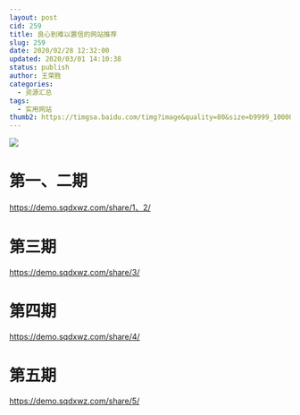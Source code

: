 ```yaml
---
layout: post
cid: 259
title: 良心到难以置信的网站推荐
slug: 259
date: 2020/02/28 12:32:00
updated: 2020/03/01 14:10:38
status: publish
author: 王荣胜
categories: 
  - 资源汇总
tags: 
  - 实用网站
thumb2: https://timgsa.baidu.com/timg?image&quality=80&size=b9999_10000&sec=1583053101271&di=7a12219860b9bbda2838e26c9c2770bb&imgtype=0&src=http%3A%2F%2Fimg.yzt-tools.com%2F20190305%2F5b0807fb77e2b9ba343d52929b9655f1.jpg%3Fx-oss-process%3Dimage%2Fresize%2Cw_600%2Fauto-orient%2C1%2Fquality%2Cq_90%2Fformat%2Cjpg
---
```



<!--more-->
<img src="https://timgsa.baidu.com/timg?image&quality=80&size=b9999_10000&sec=1583053101271&di=7a12219860b9bbda2838e26c9c2770bb&imgtype=0&src=http%3A%2F%2Fimg.yzt-tools.com%2F20190305%2F5b0807fb77e2b9ba343d52929b9655f1.jpg%3Fx-oss-process%3Dimage%2Fresize%2Cw_600%2Fauto-orient%2C1%2Fquality%2Cq_90%2Fformat%2Cjpg">

# 第一、二期

https://demo.sqdxwz.com/share/1、2/

# 第三期

https://demo.sqdxwz.com/share/3/

# 第四期

https://demo.sqdxwz.com/share/4/

# 第五期

https://demo.sqdxwz.com/share/5/

